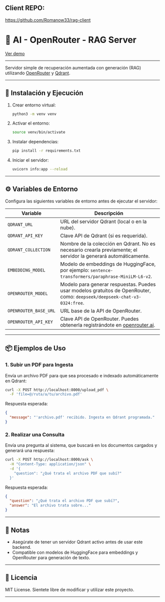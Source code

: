 ## Client REPO:

https://github.com/Romanow33/rag-client


# 🧠 AI - OpenRouter - RAG Server

[Ver demo](https://drive.google.com/file/d/1QMOcws2mze155BwLHuWQoi7yqx76QcxZ/view?usp=sharing)

---
Servidor simple de recuperación aumentada con generación (RAG) utilizando [OpenRouter](https://openrouter.ai/) y [Qdrant](https://qdrant.tech/).

---

## 🚀 Instalación y Ejecución

1. Crear entorno virtual:
   ```bash
   python3 -m venv venv
   ```

2. Activar el entorno:
   ```bash
   source venv/bin/activate
   ```

3. Instalar dependencias:
   ```bash
   pip install -r requirements.txt
   ```

4. Iniciar el servidor:
   ```bash
   uvicorn info:app --reload
   ```

---

## ⚙️ Variables de Entorno

Configura las siguientes variables de entorno antes de ejecutar el servidor:

| Variable               | Descripción |
|------------------------|-------------|
| `QDRANT_URL`           | URL del servidor Qdrant (local o en la nube). |
| `QDRANT_API_KEY`       | Clave API de Qdrant (si es requerida). |
| `QDRANT_COLLECTION`    | Nombre de la colección en Qdrant. No es necesario crearla previamente; el servidor la generará automáticamente. |
| `EMBEDDING_MODEL`      | Modelo de embeddings de HuggingFace, por ejemplo: `sentence-transformers/paraphrase-MiniLM-L6-v2`. |
| `OPENROUTER_MODEL`     | Modelo para generar respuestas. Puedes usar modelos gratuitos de OpenRouter, como: `deepseek/deepseek-chat-v3-0324:free`. |
| `OPENROUTER_BASE_URL`  | URL base de la API de OpenRouter. |
| `OPENROUTER_API_KEY`   | Clave API de OpenRouter. Puedes obtenerla registrándote en [openrouter.ai](https://openrouter.ai). |

---

## 📦 Ejemplos de Uso

### 1. Subir un PDF para Ingesta

Envía un archivo PDF para que sea procesado e indexado automáticamente en Qdrant:

```bash
curl -X POST http://localhost:8000/upload_pdf \
  -F 'file=@/ruta/a/tu/archivo.pdf'
```

Respuesta esperada:

```json
{
  "message": "'archivo.pdf' recibido. Ingesta en Qdrant programada."
}
```

### 2. Realizar una Consulta

Envía una pregunta al sistema, que buscará en los documentos cargados y generará una respuesta:

```bash
curl -X POST http://localhost:8000/ask \
  -H "Content-Type: application/json" \
  -d '{
    "question": "¿Qué trata el archivo PDF que subí?"
  }'
```

Respuesta esperada:

```json
{
  "question": "¿Qué trata el archivo PDF que subí?",
  "answer": "El archivo trata sobre..."
}
```

---

## 📝 Notas

- Asegúrate de tener un servidor Qdrant activo antes de usar este backend.
- Compatible con modelos de HuggingFace para embeddings y OpenRouter para generación de texto.

---

## 🧩 Licencia

MIT License. Sientete libre de modificar y utilizar este proyecto.

---
